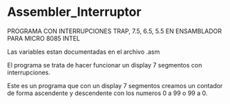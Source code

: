 # Assembler_Interruptor


PROGRAMA CON INTERRUPCIONES TRAP, 7.5, 6.5, 5.5 EN ENSAMBLADOR PARA MICRO 8085 INTEL

Las variables estan documentadas en el archivo .asm

El programa se trata de hacer funcionar un display 7 segmentos con interrupciones. 



Este es un programa que con un display 7 segmentos creamos un contador de forma ascendente y descendente con los numeros 0 a 99 o 99 a 0.

 

